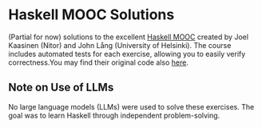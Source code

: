 # Haskell MOOC Solutions

(Partial for now) solutions to the excellent [Haskell MOOC](https://haskell.mooc.fi/part1#exercises) created by Joel Kaasinen (Nitor) and John Lång (University of Helsinki). The course includes automated tests for each exercise, allowing you to easily verify correctness.You may find their original code also [here](https://github.com/moocfi/haskell-mooc).

## Note on Use of LLMs

No large language models (LLMs) were used to solve these exercises. The goal was to learn Haskell through independent problem-solving.
